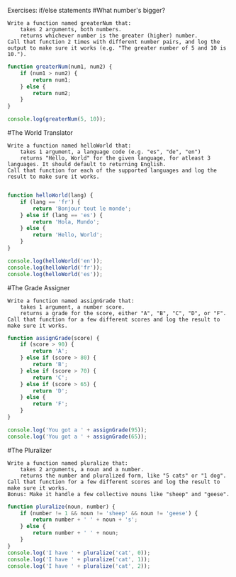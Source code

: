 Exercises: if/else statements
#What number's bigger?

    Write a function named greaterNum that:
        takes 2 arguments, both numbers.
        returns whichever number is the greater (higher) number. 
    Call that function 2 times with different number pairs, and log the output to make sure it works (e.g. "The greater number of 5 and 10 is 10."). 


```javascript
function greaterNum(num1, num2) {
    if (num1 > num2) {
        return num1;
    } else {
        return num2;
    }
}

console.log(greaterNum(5, 10));
```
#The World Translator

    Write a function named helloWorld that:
        takes 1 argument, a language code (e.g. "es", "de", "en")
        returns "Hello, World" for the given language, for atleast 3 languages. It should default to returning English. 
    Call that function for each of the supported languages and log the result to make sure it works. 


```javascript

function helloWorld(lang) {
    if (lang == 'fr') {
        return 'Bonjour tout le monde';
    } else if (lang == 'es') {
        return 'Hola, Mundo';
    } else {
        return 'Hello, World';
    }
}

console.log(helloWorld('en'));
console.log(helloWorld('fr'));
console.log(helloWorld('es'));
```
#The Grade Assigner

    Write a function named assignGrade that:
        takes 1 argument, a number score.
        returns a grade for the score, either "A", "B", "C", "D", or "F". 
    Call that function for a few different scores and log the result to make sure it works. 

```javascript
function assignGrade(score) {
    if (score > 90) {
        return 'A';
    } else if (score > 80) {
        return 'B';
    } else if (score > 70) {
        return 'C';
    } else if (score > 65) {
        return 'D';
    } else {
        return 'F';
    }
}

console.log('You got a ' + assignGrade(95));
console.log('You got a ' + assignGrade(65));
```
#The Pluralizer

    Write a function named pluralize that:
        takes 2 arguments, a noun and a number.
        returns the number and pluralized form, like "5 cats" or "1 dog". 
    Call that function for a few different scores and log the result to make sure it works.
    Bonus: Make it handle a few collective nouns like "sheep" and "geese". 

```javascript
function pluralize(noun, number) {
    if (number != 1 && noun != 'sheep' && noun != 'geese') {
        return number + ' ' + noun + 's';
    } else {
        return number + ' ' + noun;
    }
}
console.log('I have ' + pluralize('cat', 0));
console.log('I have ' + pluralize('cat', 1));
console.log('I have ' + pluralize('cat', 2));
```
